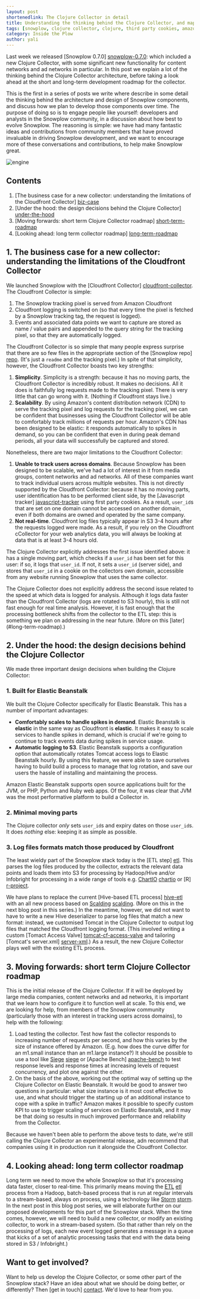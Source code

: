 ```yaml
---
layout: post
shortenedlink: The Clojure Collector in detail
title: Understanding the thinking behind the Clojure Collector, and mapping out its development going forwards
tags: [snowplow, clojure collector, clojure, third party cookies, amazon elastic beanstalk]
category: Inside the Plow
author: yali
---
```


Last week we released [Snowplow 0.7.0] [snowplow-0.7.0]: which included a new Clojure Collector, with some significant new functionality for content networks and ad networks in particular. In this post we explain a lot of the thinking behind the Clojure Collector architecture, before taking a look ahead at the short and long-term development roadmap for the collector. 

This is the first in a series of posts we write where describe in some detail the thinking behind the architecture and design of Snowplow components, and discuss how we plan to develop those components over time. The purpose of doing so is to engage people like yourself: developers and analysts in the Snowplow community, in a discussion about how best to evolve Snowplow. The reasoning is simple: we have had many fantastic ideas and contributions from community members that have proved invaluable in driving Snowplow development, and we want to encourage more of these conversations and contributions, to help make Snowplow great.

![engine][engine-pic]

## Contents

1. [The business case for a new collector: understanding the limitations of the Cloudfront Collector] [biz-case]
2. [Under the hood: the design decisions behind the Clojure Collector] [under-the-hood]
3. [Moving forwards: short term Clojure Collector roadmap] [short-term-roadmap]
4. [Looking ahead: long term collector roadmap] [long-term-roadmap] 


<!--more-->

<h2><a name="biz-case">1. The business case for a new collector: understanding the limitations of the Cloudfront Collector</a></h2>

We launched Snowplow with the [Cloudfront Collector] [cloudfront-collector]. The Cloudfront Collector is simple: 

1. The Snowplow tracking pixel is served from Amazon Cloudfront
2. Cloudfront logging is switched on (so that every time the pixel is fetched by a Snowplow tracking tag, the request is logged). 
3. Events and associated data points we want to capture are stored as name / value pairs and appended to the query string for the tracking pixel, so that they are automatically logged.  

The Cloudfront Collector is so simple that many people express surprise that there are so few files in the appropriate section of the [Snowplow repo] [repo]. (It's just a `readme` and the tracking pixel.) In spite of that simplicity, however, the Cloudfront Collector boasts two key strengths:

1. **Simplicity**. Simplicity is a strength: because it has no moving parts, the Cloudfront Collector is incredibly robust. It makes no decisions. All it does is faithfully log requests made to the tracking pixel. There is very little that can go wrong with it. (Nothing if Cloudfront stays live.)
2. **Scalability**. By using Amazon's content distribution network (CDN) to serve the tracking pixel and log requests for the tracking pixel, we can be confident that businesses using the Cloudfront Collector will be able to comfortably track millions of requests per hour. Amazon's CDN has been designed to be elastic: it responds automatically to spikes in demand, so you can be confident that even in during peak demand periods, all your data will successfully be captured and stored.

Nonetheless, there are two major limitations to the Cloudfront Collector:

1. **Unable to track users across domains**. Because Snowplow has been designed to be scalable, we've had a lot of interest in it from media groups, content networks and ad networks. All of these companies want to track individual users across multiple websites. This is not directly supported by the Cloudfront Collector: because it has no moving parts, user identification has to be performed client side, by the [Javascript tracker] [javascript-tracker] using first party cookies. As a result, `user_id`s that are set on one domain cannot be accessed on another domain, even if both domains are owned and operated by the same company. 
2. **Not real-time**. Cloudfront log files typically appear in S3 3-4 hours after the requests logged were made. As a result, if you rely on the Cloudfront cCollector for your web analytics data, you will always be looking at data that is at least 3-4 hours old.

The Clojure Collector explicitly addresses the first issue identified above: it has a single moving part, which checks if a `user_id` has been set for this user: if so, it logs that `user_id`. If not, it sets a `user_id` (server side), and stores that `user_id` in a cookie on the collectors own domain, accessible from any website running Snowplow that uses the same collector.

The Clojure Collector does not explicitly address the second issue related to the speed at which data is logged for analysis. Although it logs data faster than the Cloudfront Collector (logs are rotated to S3 hourly), this is still not fast enough for real time analysis. However, it is fast enough that the processing bottleneck shifts from the collector to the ETL step: this is something we plan on addressing in the near future. (More on this [later] (#long-term-roadmap).)

<h2><a name="under-the-hood">2. Under the hood: the design decisions behind the Clojure Collector</a></h2>

We made three important design decisions when building the Clojure Collector:

### 1. Built for Elastic Beanstalk

We built the Clojure Collector specifically for Elastic Beanstalk. This has a number of important advantages:

* **Comfortably scales to handle spikes in demand**. Elastic Beanstalk is **elastic** in the same way as Cloudfront is **elastic**. It makes it easy to scale services to handle spikes in demand, which is crucial if we're going to continue to track events data during spikes in service usage.
* **Automatic logging to S3**. Elastic Beanstalk supports a configuration option that automatically rotates Tomcat access logs to Elastic Beanstalk hourly. By using this feature, we were able to save ourselves having to build build a process to manage that log rotation, and save our users the hassle of installing and maintaining the process.

Amazon Elastic Beanstalk supports open source applications built for the JVM, or PHP, Python and Ruby web apps. Of the four, it was clear that JVM was the most performative platform to build a Collector in.

### 2. Minimal moving parts

The Clojure collector _only_ sets `user_id`s and expiry dates on those `user_id`s. It does _nothing_ else: keeping it as simple as possible.

### 3. Log files formats match those produced by Cloudfront

The least wieldy part of the Snowplow stack today is the [ETL step] [etl]. This parses the log files produced by the collector, extracts the relevant data points and loads them into S3 for processing by Hadoop/Hive and/or Infobright for processing in a wide range of tools e.g. [ChartIO] [chartio] or [R] [r-project].

We have plans to replace the current [Hive-based ETL process] [hive-etl] with an all new process based on [Scalding] [scalding]. (More on this in the next blog post in this series.) In the meantime, however, we did not want to have to write a new Hive deserializer to parse log files that match a new format: instead, we customised Tomcat in the Clojure Collector to output log files that matched the Cloudfront logging format. (This involved writing a custom [Tomact Access Valve] [tomcat-cf-access-valve] and tailoring [Tomcat's server.xml] [server-xml].) As a result, the new Clojure Collector plays well with the existing ETL process. 

<h2><a name="short-term-roadmap">3. Moving forwards: short term Clojure Collector roadmap</a></h2>

This is the initial release of the Clojure Collector. If it will be deployed by large media companies, content networks and ad networks, it is important that we learn how to configure it to function well at scale. To this end, we are looking for help, from members of the Snowplow community (particularly those with an interest in tracking users across domains), to help with the following:

1. Load testing the collector. Test how fast the collector responds to increasing number of requests per second, and how this varies by the size of instance offered by Amazon. (E.g. how does the curve differ for an m1.small instance than an m1.large instance?) It should be possible to use a tool like [Siege] [siege] or [Apache Bench] [apache-bench] to test response levels and response times at increasing levels of request concurrency, and plot one against the other.
2. On the basis of the above, working out the optimal way of setting up the Clojure Collector on Elastic Beanstalk. It would be good to answer two questions in particular: what size instance is it most cost effective to use, and what should trigger the starting up of an additional instance to cope with a spike in traffic? Amazon makes it possible to specify custom KPI to use to trigger scaling of services on Elastic Beanstalk, and it may be that doing so results in much improved performance and reliability from the Collector. 

Because we haven't been able to perform the above tests to date, we're still calling the Clojure Collector an experimental release, adn recommend that companies using it in production run it alongside the Cloudfront Collector. 

<h2><a name="long-term-roadmap">4. Looking ahead: long term collector roadmap</a></h2>

Long term we need to move the whole Snowplow so that it's processing data faster, closer to real-time. This primarily means moving the [ETL] [etl] process from a Hadoop, batch-based process that is run at regular intervals to a stream-based, always on process, using a technology like [Storm] [storm]. In the next post in this blog post series, we will elaborate further on our proposed developments for this part of the Snowplow stack. When the time comes, however, we will need to build a new collector, or modify an existing collector, to work in a stream-based system. (So that rather than rely on the processing of logs, each new event logged generates a message in a queue that kicks of a set of analytic processing tasks that end with the data being stored in S3 / Infobright.)

## Want to get involved?

Want to help us develop the Clojure Collector, or some other part of the Snowplow stack? Have an idea about what we should be doing better, or differently? Then [get in touch] [contact]. We'd love to hear from you.



[snowplow-0.7.0]: /blog/2013/01/03/snowplow-0.7.0-released/
[engine-pic]: /assets/img/blog/2013/01/engine.jpg
[biz-case]: /blog/2013/01/07/the-clojure-collector-in-detail#biz-case
[under-the-hood]: /blog/2013/01/07/the-clojure-collector-in-detail#under-the-hood
[short-term-roadmap]: /blog/2013/01/07/the-clojure-collector-in-detail#short-term-roadmap
[long-term-roadmap]: /blog/2013/01/07/the-clojure-collector-in-detail#long-term-roadmap
[cloudfront-collector]: https://github.com/snowplow/snowplow/wiki/setting-up-the-cloudfront-collector
[javascript-tracker]: https://github.com/snowplow/snowplow/wiki/javascript-tracker-setup
[etl]: https://github.com/snowplow/snowplow/wiki/choosing-an-etl-module
[chartio]: http://chartio.com
[r-project]: http://www.r-project.org/
[hive-etl]: https://github.com/snowplow/snowplow/wiki/hive-etl-setup
[scalding]: https://github.com/twitter/scalding
[tomcat-cf-access-valve]: [tomcat-cf-access-valve]
[server-xml]: https://github.com/snowplow/snowplow/blob/master/2-collectors/clojure-collector/war-resources/.ebextensions/server.xml
[siege]: http://www.joedog.org/siege-home/
[apache-bench]: http://httpd.apache.org/docs/2.2/programs/ab.html
[storm]: http://storm-project.net/
[contact]: /about/index.html
[repo]: https://github.com/snowplow/snowplow/tree/master/2-collectors/cloudfront-collector